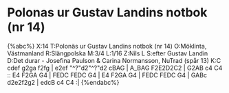 # Polonas ur Gustav Landins notbok (nr 14)

{%abc%}
X:14
T:Polonäs ur Gustav Landins notbok (nr 14)
O:Möklinta, Västmanland
R:Slängpolska
M:3/4
L:1/16
Z:Nils L
S:efter Gustav Landin
D:Det durar - Josefina Paulson & Carina Normansson, NuTrad (spår 13)
K:C
cdef g2ga f2fg | e2ef "^?"d2"^?"d2 cBAG | A_BAG F2E2D2C2 | G2AB c4 C4 ::
E4 F2GA G4 | FEDC FEDC G4 | E4 F2GA G4 | FEDC FEDC G4 | 
GABc d2e2f2g2 | edcB c4 C4 :|
{%endabc%}
